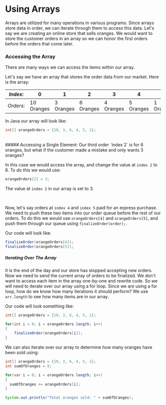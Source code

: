 # Using Arrays
Arrays are utilized for many operations in various programs. Since arrays store data in order, we can iterate through them to access this data. Let's say we are creating an online store that sells oranges. We would want to store the customer orders in an array so we can honor the first orders before the orders that come later. 

### Accessing the Array

There are many ways we can access the items within our array.

Let's say we have an array that stores the order data from our market.
Here is the array:

| *Index:* | 0 | 1 | 2 | 3 | 4 | 5|
| --- | --- | --- | --- | --- | --- | --- |
| *Orders:* | 10 Oranges | 3 Oranges | 6 Oranges | 4 Oranges | 5 Oranges | 1 Orange |

In Java our array will look like:

```Java 
int[] orangeOrders = {10, 3, 6, 4, 5, 1};
```
<br>
##### Accessing a Single Element:
Our third order `index 2` is for 6 oranges, but what if the customer made a mistake and only wants 3 oranges? 

In this case we would access the array, and change the value at `index 2` to 6. To do this we would use:

```Java
orangeOrders[2] = 3;
```

The value at `index 2` in our array is set to 3.

<br>

Now, let's say orders at `index 4` and `index 5` paid for an express purchase. We need to push these two items into our order queue before the rest of our orders. To do this we would use `orangeOrders[4]` and `orangeOrders[5]`, and push them through our queue using `finalizeOrder(order);`.

Our code will look like:

```Java
finalizeOrder(orangeOrders[4]);
finalizeOrder(orangeOrders[5]);
```

##### Iterating Over The Array

It is the end of the day and our store has stopped accepting new orders. Now we need to send the current array of orders to be finalized. We don't want to access each item in the array one-by-one and rewrite code. So we will need to iterate over our array using a for loop. Since we are using a for loop, how do we know how many iterations it should perform? We use `arr.length` to see how many items are in our array.

Our code will look something like:

```Java
int[] orangeOrders = {10, 3, 6, 4, 5, 1};

for(int i = 0; i < orangeOrders.length; i++)
{
    finalizeOrder(orangeOrders[i]);
}
```

We can also iterate over our array to determine how many oranges have been sold using:

```Java
int[] orangeOrders = {10, 3, 6, 4, 5, 1};
int sumOfOranges = 0;

for(var i = 0; i < orangeOrders.length; i++)
{
  sumOfOranges += orangeOrders[i];
}

System.out.println("Total oranges sold: " + sumOfOranges);
```
